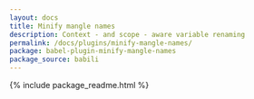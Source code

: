 ```yaml
---
layout: docs
title: Minify mangle names
description: Context - and scope - aware variable renaming
permalink: /docs/plugins/minify-mangle-names/
package: babel-plugin-minify-mangle-names
package_source: babili
---
```


{% include package_readme.html %}
